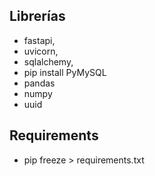 ## Librerías
- fastapi, 
- uvicorn, 
- sqlalchemy, 
- pip install PyMySQL 
- pandas
- numpy
- uuid

## Requirements
- pip freeze > requirements.txt